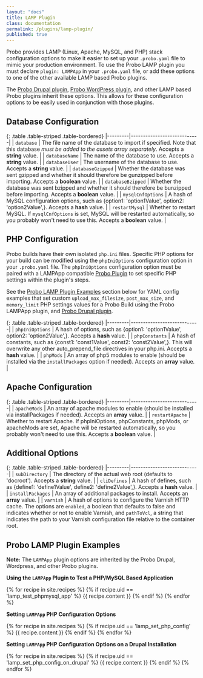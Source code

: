 ```yaml
---
layout: "docs"
title: LAMP Plugin
class: documentation
permalink: /plugins/lamp-plugin/
published: true
---
```

Probo provides LAMP (Linux, Apache, MySQL, and PHP) stack configuration options to make it easier to set up your `.probo.yaml` file to mimic your production environment. To use the Probo LAMP plugin you must declare `plugin: LAMPApp` in your `.probo.yaml` file, or add these options to one of the other available LAMP based Probo plugins.

The [Probo Drupal plugin](/plugins/drupal-plugin/), [Probo WordPress plugin](/plugins/wordpress-plugin/), and other LAMP based Probo plugins inherit these options. This allows for these configuration options to be easily used in conjunction with those plugins.

## Database Configuration

{: .table .table-striped .table-bordered}
|---------|----------------------------|
| `database` | The file name of the database to import if specified. Note that this database *must be added to the assets array separately*. Accepts a **string** value. |
| `databaseName` | The name of the database to use. Accepts a **string** value. |
| `databaseUser` | The username of the database to use. Accepts a **string** value. |
| `databaseGzipped` | Whether the database was sent gzipped and whether it should therefore be gunzipped before importing. Accepts a **boolean** value. |
| `databaseBzipped` | Whether the database was sent bzipped and whether it should therefore be bunzipped before importing. Accepts a **boolean** value. |
| `mysqlCnfOptions` | A hash of MySQL configuration options, such as {option1: 'option1Value', option2: 'option2Value',}. Accepts a **hash** value. |
| `restartMysql` | Whether to restart MySQL. If `mysqlCnfOptions` is set, MySQL will be restarted automatically, so you probably won't need to use this. Accepts a **boolean** value. |

## PHP Configuration

Probo builds have their own isolated `php.ini` files. Specific PHP options for your build can be modified using the `phpIniOptions` configuration option in  your `.probo.yaml` file. The `phpIniOptions` configuration option must be paired with a LAMPApp compatible [Probo Plugin](https://docs.probo.ci/plugins/) to set specific PHP settings within the plugin's steps.

See the <a href="#lamp-plugin-examples" title="Probo LAMP Plugin Examples">Probo LAMP Plugin Examples</a> section below for YAML config examples that set custom `upload_max_filesize`, `post_max_size`, and `memory_limit` PHP settings values for a Probo Build using the Probo LAMPApp plugin, and [Probo Drupal plugin](/plugins/drupal-plugin/).

{: .table .table-striped .table-bordered}
|---------|----------------------------|
| `phpIniOptions` | A hash of options, such as {option1: 'option1Value', option2: 'option2Value',}. Accepts a **hash** value. |
| `phpConstants` | A hash of constants, such as {const1: 'const1Value', const2: 'const2Value',}. This will overwrite any other auto_prepend_file directives in your php.ini. Accepts a **hash** value. |
| `phpMods` | An array of php5 modules to enable (should be installed via the `installPackages` option if needed). Accepts an **array** value. |

## Apache Configuration

{: .table .table-striped .table-bordered}
|---------|----------------------------|
| `apacheMods` | An array of apache modules to enable (should be installed via installPackages if needed). Accepts an **array** value. |
| `restartApache` | Whether to restart Apache. If phpIniOptions, phpConstants, phpMods, or apacheMods are set, Apache will be restarted automatically, so you probably won't need to use this. Accepts a **boolean** value. |

## Additional Options

{: .table .table-striped .table-bordered}
|---------|----------------------------|
| `subDirectory` | The directory of the actual web root (defaults to 'docroot'). Accepts a **string** value. |
| `cliDefines` | A hash of defines, such as {define1: 'define1Value', define2: 'define2Value',}. Accepts a **hash** value. |
| `installPackages` | An array of additional packages to install. Accepts an **array** value. |
| `varnish` | A hash of options to configure the Varnish HTTP cache. The options are `enabled`, a boolean that defaults to false and indicates whether or not to enable Varnish, and `pathToVcl`, a string that indicates the path to your Varnish configuration file relative to the container root.

<h2 id="lamp-plugin-examples">Probo LAMP Plugin Examples</h2>

**Note:** The `LAMPApp` plugin options are inherited by the Probo Drupal, Wordpress, and other Probo plugins.

**Using the `LAMPApp` Plugin to Test a PHP/MySQL Based Application**

{% for recipe in site.recipes %}
{% if recipe.uid == 'lamp_test_phpmysql_app' %}
  {{ recipe.content }}
{% endif %}
{% endfor %}

**Setting `LAMPApp` PHP Configuration Options**

{% for recipe in site.recipes %}
{% if recipe.uid == 'lamp_set_php_config' %}
  {{ recipe.content }}
{% endif %}
{% endfor %}

**Setting `LAMPApp` PHP Configuration Options on a Drupal Installation**

{% for recipe in site.recipes %}
{% if recipe.uid == 'lamp_set_php_config_on_drupal' %}
  {{ recipe.content }}
{% endif %}
{% endfor %}
